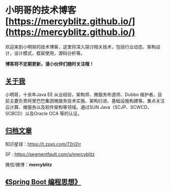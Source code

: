 # 小明哥的技术博客 [https://mercyblitz.github.io/](https://mercyblitz.github.io/)

欢迎来到小明哥的技术博客，这里将深入探讨相关技术，包括行业动态，架构设计，设计模式，框架使用，源码分析等。

**博客将不定期更新，请小伙伴们随时关注哦！**




## [关于我](https://mercyblitz.github.io/about/)

小明哥，十余年Java EE 从业经验，架构师、微服务布道师、Dubbo 维护者。目前主要负责阿里巴巴集团微服务技术实施、架构衍进、基础设施构建等。重点关注云计算、微服务以及软件架构等领域。通过SUN Java（SCJP、SCWCD、SCBCD）以及Oracle OCA 等的认证。



## [归档文章](https://mercyblitz.github.io/archive/)



知识星球：https://t.zsxq.com/72rj2rr

SF : https://segmentfault.com/u/mercyblitz

微信/微博：**mercyblitz**




## [《Spring Boot 编程思想》](https://mercyblitz.github.io/books/thinking-in-spring-boot/)
